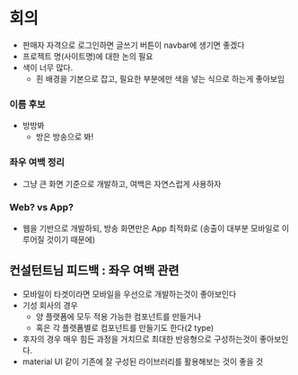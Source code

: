 # 회의

- 판매자 자격으로 로그인하면 글쓰기 버튼이 navbar에 생기면 좋겠다
- 프로젝트 명(사이트명)에 대한 논의 필요
- 색이 너무 많다.
  - 흰 배경을 기본으로 잡고, 필요한 부분에만 색을 넣는 식으로 하는게 좋아보임

### 이름 후보

- 방방봐
  - 방은 방송으로 봐!

### 좌우 여백 정리

- 그냥 큰 화면 기준으로 개발하고, 여백은 자연스럽게 사용하자

### Web? vs App?

- 웹을 기반으로 개발하되, 방송 화면만은 App 최적화로 (송출이 대부분 모바일로 이루어질 것이기 때문에)

## 컨설턴트님 피드백 : 좌우 여백 관련

- 모바일이 타겟이라면 모바일을 우선으로 개발하는것이 좋아보인다
- 기성 회사의 경우
  - 양 플랫폼에 모두 적용 가능한 컴포넌트를 만들거나
  - 혹은 각 플랫폼별로 컴포넌트를 만들기도 한다(2 type)
- 후자의 경우 매우 힘든 과정을 거치므로 최대한 반응형으로 구성하는것이 좋아보인다.
- material UI 같이 기존에 잘 구성된 라이브러리를 활용해보는 것이 좋을 것
